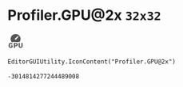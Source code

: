 # Profiler.GPU@2x `32x32`
<img src="/img/Profiler.GPU@2x.png" width=32 height=32>

``` CSharp
EditorGUIUtility.IconContent("Profiler.GPU@2x")
```
```
-3014814277244489008
```
